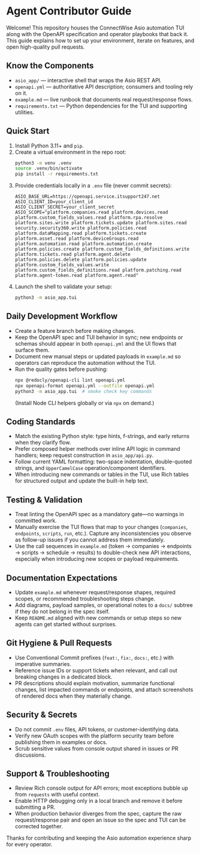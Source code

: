 # Agent Contributor Guide

Welcome! This repository houses the ConnectWise Asio automation TUI along with the OpenAPI specification and operator playbooks that back it. This guide explains how to set up your environment, iterate on features, and open high-quality pull requests.

## Know the Components
- `asio_app/` — interactive shell that wraps the Asio REST API.
- `openapi.yml` — authoritative API description; consumers and tooling rely on it.
- `example.md` — live runbook that documents real request/response flows.
- `requirements.txt` — Python dependencies for the TUI and supporting utilities.

## Quick Start
1. Install Python 3.11+ and `pip`.
2. Create a virtual environment in the repo root:
   ```bash
   python3 -m venv .venv
   source .venv/bin/activate
   pip install -r requirements.txt
   ```
3. Provide credentials locally in a `.env` file (never commit secrets):
   ```env
   ASIO_BASE_URL=https://openapi.service.itsupport247.net
   ASIO_CLIENT_ID=your_client_id
   ASIO_CLIENT_SECRET=your_client_secret
   ASIO_SCOPE="platform.companies.read platform.devices.read platform.custom_fields_values.read platform.rpa.resolve platform.sites.write platform.tickets.update platform.sites.read security.security360.write platform.policies.read platform.dataMapping.read platform.tickets.create platform.asset.read platform.deviceGroups.read platform.automation.read platform.automation.create platform.policies.create platform.custom_fields_definitions.write platform.tickets.read platform.agent.delete platform.policies.delete platform.policies.update platform.custom_fields_values.write platform.custom_fields_definitions.read platform.patching.read platform.agent-token.read platform.agent.read"
   ```
4. Launch the shell to validate your setup:
   ```bash
   python3 -m asio_app.tui
   ```

## Daily Development Workflow
- Create a feature branch before making changes.
- Keep the OpenAPI spec and TUI behavior in sync; new endpoints or schemas should appear in both `openapi.yml` and the UI flows that surface them.
- Document new manual steps or updated payloads in `example.md` so operators can reproduce the automation without the TUI.
- Run the quality gates before pushing:
  ```bash
  npx @redocly/openapi-cli lint openapi.yml
  npx openapi-format openapi.yml --outfile openapi.yml
  python3 -m asio_app.tui  # smoke check key commands
  ```
  (Install Node CLI helpers globally or via `npx` on demand.)

## Coding Standards
- Match the existing Python style: type hints, f-strings, and early returns when they clarify flow.
- Prefer composed helper methods over inline API logic in command handlers; keep request construction in `asio_app/api.py`.
- Follow current YAML formatting: two-space indentation, double-quoted strings, and `UpperCamelCase` operation/component identifiers.
- When introducing new commands or tables in the TUI, use Rich tables for structured output and update the built-in help text.

## Testing & Validation
- Treat linting the OpenAPI spec as a mandatory gate—no warnings in committed work.
- Manually exercise the TUI flows that map to your changes (`companies`, `endpoints`, `scripts`, `run`, etc.). Capture any inconsistencies you observe as follow-up issues if you cannot address them immediately.
- Use the call sequences in `example.md` (token → companies → endpoints → scripts → schedule → results) to double-check new API interactions, especially when introducing new scopes or payload requirements.

## Documentation Expectations
- Update `example.md` whenever request/response shapes, required scopes, or recommended troubleshooting steps change.
- Add diagrams, payload samples, or operational notes to a `docs/` subtree if they do not belong in the spec itself.
- Keep `README.md` aligned with new commands or setup steps so new agents can get started without surprises.

## Git Hygiene & Pull Requests
- Use Conventional Commit prefixes (`feat:`, `fix:`, `docs:`, etc.) with imperative summaries.
- Reference issue IDs or support tickets when relevant, and call out breaking changes in a dedicated block.
- PR descriptions should explain motivation, summarize functional changes, list impacted commands or endpoints, and attach screenshots of rendered docs when they materially change.

## Security & Secrets
- Do not commit `.env` files, API tokens, or customer-identifying data.
- Verify new OAuth scopes with the platform security team before publishing them in examples or docs.
- Scrub sensitive values from console output shared in issues or PR discussions.

## Support & Troubleshooting
- Review Rich console output for API errors; most exceptions bubble up from `requests` with useful context.
- Enable HTTP debugging only in a local branch and remove it before submitting a PR.
- When production behavior diverges from the spec, capture the raw request/response pair and open an issue so the spec and TUI can be corrected together.

Thanks for contributing and keeping the Asio automation experience sharp for every operator.
